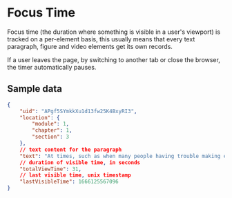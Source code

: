 # Focus Time

Focus time (the duration where something is visible in a user's viewport) is tracked on a per-element basis, this usually means that every text paragraph, figure and video elements get its own records.

If a user leaves the page, by switching to another tab or close the browser, the timer automatically pauses.

## Sample data

```json
{
    "uid": "APgf5SYmkkXu1d13fw25K4BxyRI3",
    "location": {
        "module": 1,
        "chapter": 1,
        "section": 3
    },
    // text content for the paragraph
    "text": "At times, such as when many people having trouble making ends meet, it is easy to tell how the economy is doing. This photograph shows people lined up during the Great Depression, waiting for relief checks. At other times, when some are doing well and others are not, it is more difficult to ascertain how the economy of a country is doing. ",
    // duration of visible time, in seconds
    "totalViewTime": 31,
    // last visible time, unix timestamp
    "lastVisibleTime": 1666125567096
}
```